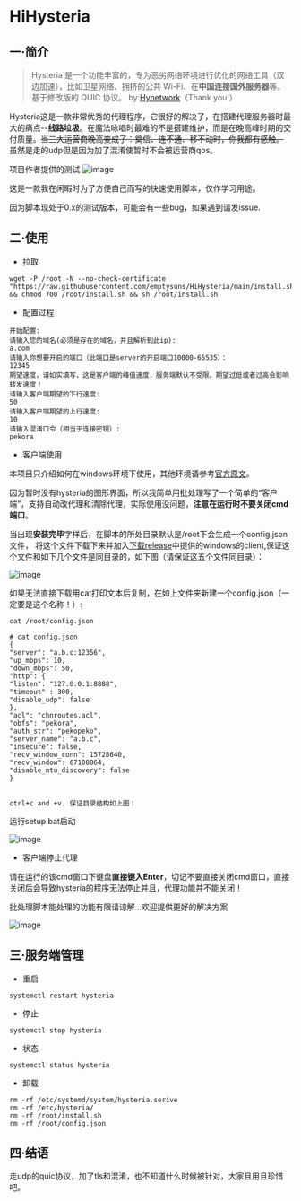 # HiHysteria

## 一·简介
> Hysteria 是一个功能丰富的，专为恶劣网络环境进行优化的网络工具（双边加速），比如卫星网络、拥挤的公共 Wi-Fi、在**中国连接国外服务器**等。 基于修改版的 QUIC 协议。
by:[Hynetwork](https://github.com/HyNetwork)（Thank you!）

Hysteria这是一款非常优秀的代理程序，它很好的解决了，在搭建代理服务器时最大的痛点--**线路垃圾**。在魔法咏唱时最难的不是搭建维护，而是在晚高峰时期的交付质量。~~当三大运营商晚高变成了：奠信、连不通、移不动时，你我都有感触。~~ 虽然是走的udp但是因为加了混淆使暂时不会被运营商qos。

项目作者提供的测试
![image](https://raw.githubusercontent.com/HyNetwork/hysteria/master/docs/bench/bench.png)


这是一款我在闲暇时为了方便自己而写的快速使用脚本，仅作学习用途。

因为脚本现处于0.x的测试版本，可能会有一些bug，如果遇到请发issue.

## 二·使用
- 拉取

```
wget -P /root -N --no-check-certificate "https://raw.githubusercontent.com/emptysuns/HiHysteria/main/install.sh" && chmod 700 /root/install.sh && sh /root/install.sh
```
- 配置过程

```
开始配置: 
请输入您的域名(必须是存在的域名，并且解析到此ip):
a.com
请输入你想要开启的端口（此端口是server的开启端口10000-65535）：
12345
期望速度，请如实填写，这是客户端的峰值速度，服务端默认不受限。期望过低或者过高会影响转发速度！
请输入客户端期望的下行速度:
50
请输入客户端期望的上行速度:
10
请输入混淆口令（相当于连接密钥）:
pekora
```
- 客户端使用

本项目只介绍如何在windows环境下使用，其他环境请参考[官方原文](https://github.com/HyNetwork/hysteria)。

因为暂时没有hysteria的图形界面，所以我简单用批处理写了一个简单的“客户端”，支持自动改代理和清除代理，实际使用没问题，**注意在运行时不要关闭cmd端口**。


当出现**安装完毕**字样后，在脚本的所处目录默认是/root下会生成一个config.json文件，
将这个文件下载下来并加入[下载release](https://github.com/emptysuns/HiHysteria/releases/download/0.1/hihysteria_windows0.1.rar)中提供的windows的client,保证这个文件和如下几个文件是同目录的，如下图（请保证这五个文件同目录）：

![image](https://cloud.iacg.cf/0:/normal/img/hihysteria/Screenshot_2.png)



如果无法直接下载用cat打印文本后复制，在如上文件夹新建一个config.json（一定要是这个名称！）:

```
cat /root/config.json

# cat config.json 
{
"server": "a.b.c:12356",
"up_mbps": 10,
"down_mbps": 50,
"http": {
"listen": "127.0.0.1:8888",
"timeout" : 300,
"disable_udp": false
},
"acl": "chnroutes.acl",
"obfs": "pekora",
"auth_str": "pekopeko",
"server_name": "a.b.c",
"insecure": false,
"recv_window_conn": 15728640,
"recv_window": 67108864,
"disable_mtu_discovery": false
}


ctrl+c and +v. 保证目录结构如上图！
```

运行setup.bat启动

![image](https://cloud.iacg.cf/0:/normal/img/hihysteria/mark.png)

- 客户端停止代理

请在运行的该cmd窗口下键盘**直接键入Enter**，切记不要直接关闭cmd窗口，直接关闭后会导致hysteria的程序无法停止并且，代理功能并不能关闭！

批处理脚本能处理的功能有限请谅解...欢迎提供更好的解决方案

![image](https://cloud.iacg.cf/0:/normal/img/hihysteria/Screenshot_3.png)

## 三·服务端管理
- 重启

```
systemctl restart hysteria
```
- 停止

```
systemctl stop hysteria
```
- 状态

```
systemctl status hysteria
```


- 卸载

```
rm -rf /etc/systemd/system/hysteria.serive
rm -rf /etc/hysteria/
rm -rf /root/install.sh
rm -rf /root/config.json
```
## 四·结语

走udp的quic协议，加了tls和混淆，也不知道什么时候被针对，大家且用且珍惜吧。

